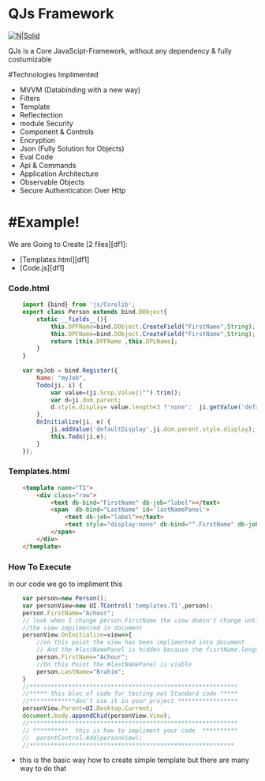 # QJs Framework
[![N|Solid](https://cldup.com/dTxpPi9lDf.thumb.png)](https://nodesource.com/products/nsolid)

QJs is a Core JavaScipt-Framework, without any dependency & fully costumizable

#Technologies Implimented
  - MVVM (Databinding with a new way)
  - Filters
  - Template
  - Reflectection 
  - module Security
  - Component & Controls
  - Encryption
  - Json (Fully Solution for Objects)
  - Eval Code 
  - Api & Commands
  - Application Architecture
  - Observable Objects
  - Secure Authentication Over Http

# #Example!
We are Going to Create [2 files][df1]:
  - [Templates.html][df1]
  - [Code.js][df1]

### Code.html
```javascript
    import {bind} from 'js/Corelib';
    export class Person extends bind.DObject{
        static __fields__(){
            this.DPFName=bind.DObject.CreateField("FirstName",String);
            this.DPFName=bind.DObject.CreateField("FirstName",String);
            return [this.DPFName ,this.DPLName];
        }
    }
    
    var myJob = bind.Register({
        Name: "myJob",
        Todo(ji, i) {            
            var value=(ji.Scop.Value||"").trim();
            var d=ji.dom.parent;
            d.style.display= value.length<3 ?'none':  ji.getValue('defaultDisplay');
        },
        OnInitialize(ji, e) {
            ji.addValue('defaultDisplay',ji.dom.parent.style.display);
            this.Todo(ji,e);
        }
    });
```

### Templates.html
```html
    <template name="T1">
        <div class="row">
            <text db-bind="FirstName" db-job="label"></text>
            <span  db-bind="LastName" id='lastNamePanel'>
                <text db-job="label"></text>
                <text style="display:none" db-bind="^.FirstName" db-job="myJob"></text>
            </span>
        </div>
    </template>
````

### How To Execute

in our code we go to impliment this
```JavaScript
    var person=new Person();
    var personView=new UI.TControl('templates.T1',person);
    person.FirstName="Achour";
    // look when I change person.FirstName the view doesn't change until 
    //the view impilmented in document
    personView.OnInitialize=view=>{
        //on this point the view has been implimented into document
        // And the #lastNamePanel is hidden because the fisrtName.length<3
        person.FirstName="Achour";
        //On this Point The #lastNamePanel is visble
        person.LastName="Brahim";
    }
    //***********************************************************
    //***** this bloc of code for testing not Standard code ***** 
    //*************don't use it in your project *****************
    personView.Parent=UI.Desktop.Current;
    document.body.appendChid(personView.View);
    //***********************************************************
    // **********  this is how to impliment your code  **********
    //  parentControl.Add(personView);      
    //**********************************************************
```
* this is the basic way how to create simple template but there are many way to do that 
